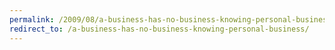 ```yaml
---
permalink: /2009/08/a-business-has-no-business-knowing-personal-business/
redirect_to: /a-business-has-no-business-knowing-personal-business/
---
```

